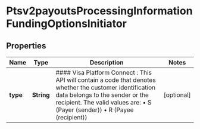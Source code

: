 
# Ptsv2payoutsProcessingInformationFundingOptionsInitiator

## Properties
Name | Type | Description | Notes
------------ | ------------- | ------------- | -------------
**type** | **String** | #### Visa Platform Connect : This API will contain a code that denotes whether the customer identification data belongs to the sender or the recipient.  The valid values are: • S (Payer (sender)) • R (Payee (recipient))  |  [optional]



